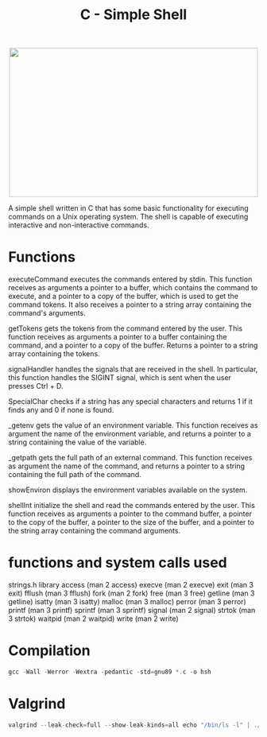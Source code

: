 <h1 align ="center">C - Simple Shell</h1><br>
<p align="center">
  <img width="500" height="300" src="https://media.istockphoto.com/id/508578343/photo/seashell-on-the-beach.jpg?s=612x612&w=0&k=20&c=-AexzU9LyyrC_0FjAPDcfQjK8h5K6EqFdp_DfLvTBl8=">
</p>


A simple shell written in C that has some basic functionality for executing commands on a Unix operating system.
The shell is capable of executing interactive and non-interactive commands.

# Functions
executeCommand
executes the commands entered by stdin.
This function receives as arguments a pointer to a buffer, which contains the command to execute, and a pointer to a copy of the buffer,
which is used to get the command tokens. It also receives a pointer to a string array containing the command's arguments.

getTokens
gets the tokens from the command entered by the user.
This function receives as arguments a pointer to a buffer containing the command,
and a pointer to a copy of the buffer. Returns a pointer to a string array containing the tokens.

signalHandler
handles the signals that are received in the shell.
In particular, this function handles the SIGINT signal, which is sent when the user presses Ctrl + D.

SpecialChar checks if a string has any special characters and returns 1 
if it finds any and 0 if none is found.

_getenv 
gets the value of an environment variable.
This function receives as argument the name of the environment variable,
and returns a pointer to a string containing the value of the variable.

_getpath 
gets the full path of an external command.
This function receives as argument the name of the command,
and returns a pointer to a string containing the full path of the command.

showEnviron 
displays the environment variables available on the system.

shellInt initialize the shell and read the commands entered by the user.
This function receives as arguments a pointer to the command buffer, a pointer to the copy of the buffer,
a pointer to the size of the buffer, and a pointer to the string array containing the command arguments.

# functions and system calls used
strings.h library
access (man 2 access)
execve (man 2 execve)
exit (man 3 exit)
fflush (man 3 fflush)
fork (man 2 fork)
free (man 3 free)
getline (man 3 getline)
isatty (man 3 isatty)
malloc (man 3 malloc)
perror (man 3 perror)
printf (man 3 printf)
sprintf (man 3 sprintf)
signal (man 2 signal)
strtok (man 3 strtok)
waitpid (man 2 waitpid)
write (man 2 write)

# Compilation
```c
gcc -Wall -Werror -Wextra -pedantic -std=gnu89 *.c -o hsh
```
# Valgrind
```c
valgrind --leak-check=full --show-leak-kinds=all echo "/bin/ls -l" | ./hsh
```
